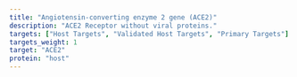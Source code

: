 ```yaml
---
title: "Angiotensin-converting enzyme 2 gene (ACE2)"
description: "ACE2 Receptor without viral proteins."
targets: ["Host Targets", "Validated Host Targets", "Primary Targets"]
targets_weight: 1
target: "ACE2"
protein: "host"
---
```

